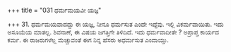 +++
title = "031 ಧರ್ಮಮಯವೀ ಯಜ್ಞ"

+++
31. ಧರ್ಮಮಯವಾದದ್ದು ಈ ಯಜ್ಞ, ನೀನೂ ಧರ್ಮಸುತ ಎಂದೇ ಇದ್ದೆವು. ಇಲ್ಲಿ ವಿಕರ್ಮವಾಯಿತು. ಇದು ಅಸೂಯೆಯ ಮಾತಲ್ಲ. ಶಿವನಾಣೆ, ಈ ವಿಷಯ ಜಗತ್ತಿಗೇ ತಿಳಿದಿದೆ. ಇದು ಧರ್ಮವಾದೀತೇ ? ಅಪ್ರಾಪ್ತ ಕಾರ್ಯದ ಕರ್ಮ. ಈ ರಾಜರುಗಳೆಲ್ಲ ಮೆಚ್ಚುವಂತೆ ಈಗ ನಿನ್ನ ಹೆಸರು ಅಧರ್ಮಸುತ ಎಂದಾಯ್ತು.